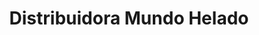 ---
title: "Distribuidora Mundo Helado"
url: /san-andres/distribuidora-mundo-helado/
shop: general
---